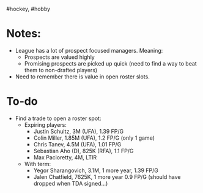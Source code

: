 #hockey, #hobby 

# Notes:
- League has a lot of prospect focused managers. Meaning:
	- Prospects are valued highly
	- Promising prospects are picked up quick (need to find a way to beat them to non-drafted players)
- Need to remember there is value in open roster slots. 

# To-do
- Find a trade to open a roster spot:
	- Expiring players:
		- Justin Schultz, 3M (UFA), 1.39 FP/G
		- Colin Miller, 1.85M (UFA), 1.2 FP/G (only 1 game)
		- Chris Tanev, 4.5M (UFA), 1.01 FP/G
		- Sebastian Aho (D), 825K (RFA), 1.1 FP/G
		- Max Pacioretty, 4M, LTIR 
	- With term:
		- Yegor Sharangovich, 3.1M, 1 more year, 1.39 FP/G
		- Jalen Chatfield, 7625K, 1 more year 0.9 FP/G (should have dropped when TDA signed...)